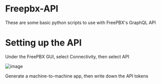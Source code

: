 # Freepbx-API
These are some basic python scripts to use with FreePBX's GraphQL API

# Setting up the API
Under the FreePBX GUI, select Connectivity, then select API

![image](https://github.com/user-attachments/assets/51a531ef-fc5a-471f-bc16-73ccc0c47344)

Generate a machine-to-machine app, then write down the API tokens
